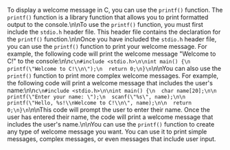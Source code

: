 To display a welcome message in C, you can use the `printf()` function. The `printf()` function is a library function that allows you to print formatted output to the console.\n\nTo use the `printf()` function, you must first include the `stdio.h` header file. This header file contains the declaration for the `printf()` function.\n\nOnce you have included the `stdio.h` header file, you can use the `printf()` function to print your welcome message. For example, the following code will print the welcome message \"Welcome to C!\" to the console:\n\n```c\n#include <stdio.h>\n\nint main() {\n  printf(\"Welcome to C!\\n\");\n  return 0;\n}\n```\n\nYou can also use the `printf()` function to print more complex welcome messages. For example, the following code will print a welcome message that includes the user's name:\n\n```c\n#include <stdio.h>\n\nint main() {\n  char name[20];\n\n  printf(\"Enter your name: \");\n  scanf(\"%s\", name);\n\n  printf(\"Hello, %s!\\nWelcome to C!\\n\", name);\n\n  return 0;\n}\n```\n\nThis code will prompt the user to enter their name. Once the user has entered their name, the code will print a welcome message that includes the user's name.\n\nYou can use the `printf()` function to create any type of welcome message you want. You can use it to print simple messages, complex messages, or even messages that include user input.
